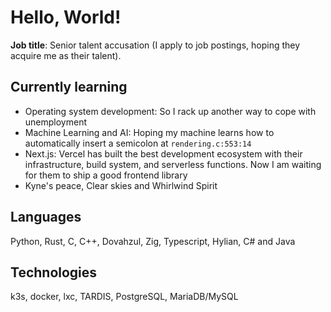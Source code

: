 # Hello, World!
**Job title**: Senior talent accusation (I apply to job postings, hoping they acquire me as their talent).

## Currently learning
- Operating system development: So I rack up another way to cope with unemployment
- Machine Learning and AI: Hoping my machine learns how to automatically insert a semicolon at `rendering.c:553:14`
- Next.js: Vercel has built the best development ecosystem with their infrastructure, build system, and serverless functions. Now I am waiting for them to ship a good frontend library
- Kyne's peace, Clear skies and Whirlwind Spirit

## Languages
Python, Rust, C, C++, Dovahzul, Zig, Typescript, Hylian, C# and Java

## Technologies
k3s, docker, lxc, TARDIS, PostgreSQL, MariaDB/MySQL
